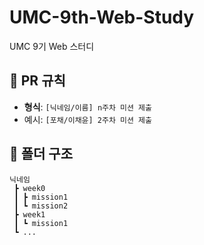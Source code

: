 # UMC-9th-Web-Study
UMC 9기 Web 스터디

## 📌 PR 규칙
- **형식**: `[닉네임/이름] n주차 미션 제출`
- 예시: `[포채/이채윤] 2주차 미션 제출`

## 📂 폴더 구조

```
닉네임
 ┣ week0
 ┃ ┣ mission1
 ┃ ┗ mission2
 ┣ week1
 ┃ ┗ mission1
 ┗ ...
```

